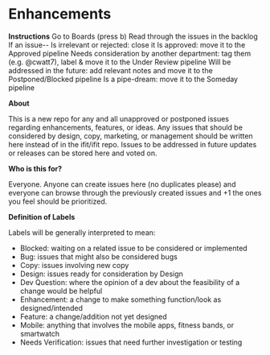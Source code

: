 # Enhancements
__Instructions__
Go to Boards (press b)
Read through the issues in the backlog
If an issue--
Is irrelevant or rejected: close it
Is approved: move it to the Approved pipeline
Needs consideration by another department: tag them (e.g. @cwatt7), label & move it to the Under Review pipeline
Will be addressed in the future: add relevant notes and move it to the Postponed/Blocked pipeline
Is a pipe-dream: move it to the Someday pipeline

__About__

This is a new repo for any and all unapproved or postponed issues regarding enhancements, features, or ideas. Any issues that should be considered by design, copy, marketing, or management should be written here instead of in the ifit/ifit repo. Issues to be addressed in future updates or releases can be stored here and voted on.

__Who is this for?__

Everyone. Anyone can create issues here (no duplicates please) and everyone can browse through the previously created issues and +1 the ones you feel should be prioritized.

__Definition of Labels__

Labels will be generally interpreted to mean:
* Blocked: waiting on a related issue to be considered or implemented
* Bug: issues that might also be considered bugs
* Copy: issues involving new copy
* Design: issues ready for consideration by Design
* Dev Question: where the opinion of a dev about the feasibility of a change would be helpful
* Enhancement: a change to make something function/look as designed/intended
* Feature: a change/addition not yet designed
* Mobile: anything that involves the mobile apps, fitness bands, or smartwatch
* Needs Verification: issues that need further investigation or testing

